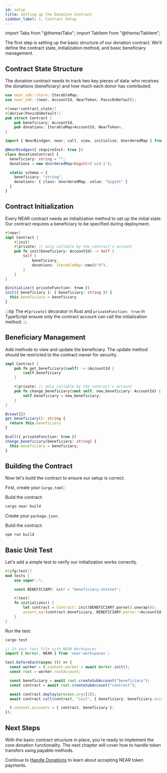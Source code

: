 ```yaml
---
id: setup
title: Setting up the Donation Contract
sidebar_label: 1. Contract Setup
---
```


import Tabs from "@theme/Tabs";
import TabItem from "@theme/TabItem";

The first step is setting up the basic structure of our donation contract. We'll define the contract state, initialization method, and basic beneficiary management.

## Contract State Structure

The donation contract needs to track two key pieces of data: who receives the donations (beneficiary) and how much each donor has contributed.

<Tabs>
  <TabItem value="rust" label="Rust" default>

```rust
use near_sdk::store::IterableMap;
use near_sdk::{near, AccountId, NearToken, PanicOnDefault};

#[near(contract_state)]
#[derive(PanicOnDefault)]
pub struct Contract {
    pub beneficiary: AccountId,
    pub donations: IterableMap<AccountId, NearToken>,
}
```

  </TabItem>
  <TabItem value="ts" label="TypeScript">

```ts
import { NearBindgen, near, call, view, initialize, UnorderedMap } from 'near-sdk-js'

@NearBindgen({ requireInit: true })
class DonationContract {
  beneficiary: string = "";
  donations = new UnorderedMap<bigint>('uid-1');

  static schema = {
    beneficiary: "string",
    donations: { class: UnorderedMap, value: "bigint" }
  }
}
```

  </TabItem>
</Tabs>

## Contract Initialization

Every NEAR contract needs an initialization method to set up the initial state. Our contract requires a beneficiary to be specified during deployment.

<Tabs>
  <TabItem value="rust" label="Rust">

```rust
#[near]
impl Contract {
    #[init]
    #[private] // only callable by the contract's account
    pub fn init(beneficiary: AccountId) -> Self {
        Self {
            beneficiary,
            donations: IterableMap::new(b"d"),
        }
    }
}
```

  </TabItem>
  <TabItem value="ts" label="TypeScript">

```ts
@initialize({ privateFunction: true })
init({ beneficiary }: { beneficiary: string }) {
  this.beneficiary = beneficiary
}
```

  </TabItem>
</Tabs>

:::tip
The `#[private]` decorator in Rust and `privateFunction: true` in TypeScript ensure only the contract account can call the initialization method.
:::

## Beneficiary Management

Add methods to view and update the beneficiary. The update method should be restricted to the contract owner for security.

<Tabs>
  <TabItem value="rust" label="Rust">

```rust
impl Contract {
    pub fn get_beneficiary(&self) -> &AccountId {
        &self.beneficiary
    }

    #[private] // only callable by the contract's account
    pub fn change_beneficiary(&mut self, new_beneficiary: AccountId) {
        self.beneficiary = new_beneficiary;
    }
}
```

  </TabItem>
  <TabItem value="ts" label="TypeScript">

```ts
@view({})
get_beneficiary(): string { 
  return this.beneficiary 
}

@call({ privateFunction: true })
change_beneficiary(beneficiary: string) {
  this.beneficiary = beneficiary;
}
```

  </TabItem>
</Tabs>

## Building the Contract

Now let's build the contract to ensure our setup is correct.

<Tabs>
  <TabItem value="rust" label="Rust">

First, create your `Cargo.toml`:

<Github fname="Cargo.toml"
        url="https://github.com/near-examples/donation-examples/blob/main/contract-rs/Cargo.toml"
        start="1" end="15" />

Build the contract:
```bash
cargo near build
```

  </TabItem>
  <TabItem value="ts" label="TypeScript">

Create your `package.json`:

<Github fname="package.json"
        url="https://github.com/near-examples/donation-examples/blob/main/contract-ts/package.json"
        start="1" end="12" />

Build the contract:
```bash
npm run build
```

  </TabItem>
</Tabs>

## Basic Unit Test

Let's add a simple test to verify our initialization works correctly.

<Tabs>
  <TabItem value="rust" label="Rust">

```rust
#[cfg(test)]
mod tests {
    use super::*;

    const BENEFICIARY: &str = "beneficiary.testnet";

    #[test]
    fn initializes() {
        let contract = Contract::init(BENEFICIARY.parse().unwrap());
        assert_eq!(contract.beneficiary, BENEFICIARY.parse::<AccountId>().unwrap());
    }
}
```

Run the test:
```bash
cargo test
```

  </TabItem>
  <TabItem value="ts" label="TypeScript">

```ts
// In your test file with NEAR Workspaces
import { Worker, NEAR } from 'near-workspaces';

test.beforeEach(async (t) => {
  const worker = t.context.worker = await Worker.init();
  const root = worker.rootAccount;

  const beneficiary = await root.createSubAccount("beneficiary");
  const contract = await root.createSubAccount("contract");

  await contract.deploy(process.argv[2]);
  await contract.call(contract, "init", { beneficiary: beneficiary.accountId });

  t.context.accounts = { contract, beneficiary };
});
```

  </TabItem>
</Tabs>

## Next Steps

With the basic contract structure in place, you're ready to implement the core donation functionality. The next chapter will cover how to handle token transfers using payable methods.

Continue to [Handle Donations](2-donations.md) to learn about accepting NEAR token payments.
